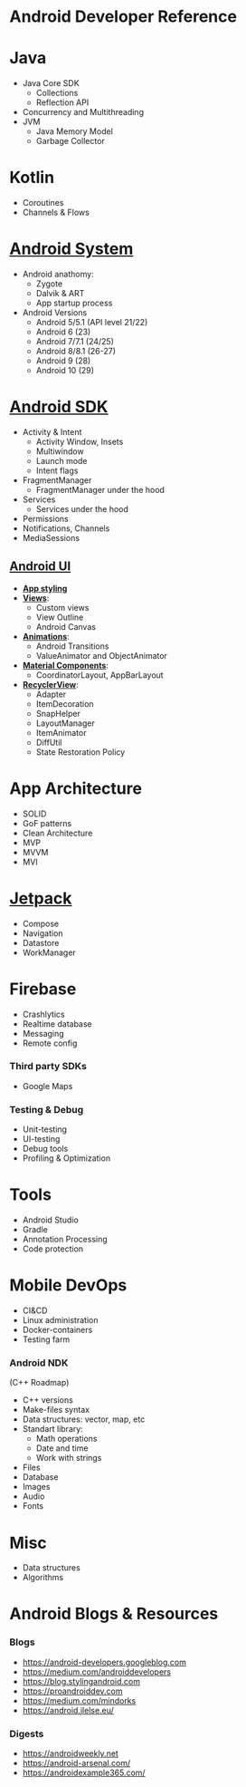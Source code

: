 # Android Developer Reference

# Java
- Java Core SDK
  - Collections
  - Reflection API
- Concurrency and Multithreading
- JVM
  - Java Memory Model
  - Garbage Collector

# Kotlin
- Coroutines
- Channels & Flows

# [Android System](android_system.md)

- Android anathomy:
  - Zygote
  - Dalvik & ART
  - App startup process
- Android Versions
  - Android 5/5.1 (API level 21/22)
  - Android 6 (23)
  - Android 7/7.1 (24/25)
  - Android 8/8.1 (26-27)
  - Android 9 (28)
  - Android 10 (29)

# [Android SDK](android_sdk.md)
- Activity & Intent
  - Activity Window, Insets
  - Multiwindow 
  - Launch mode
  - Intent flags
- FragmentManager
  - FragmentManager under the hood
- Services
  - Services under the hood
- Permissions
- Notifications, Channels
- MediaSessions

## [Android UI](android_ui.md)
- [**App styling**](android_ui.md#app-styling)
- [**Views**](android_ui.md#views):
  - Custom views
  - View Outline
  - Android Canvas
- [**Animations**](android_ui.md#animations):
  - Android Transitions
  - ValueAnimator and ObjectAnimator
- [**Material Components**](android_ui.md#material-components):
  - CoordinatorLayout, AppBarLayout
- [**RecyclerView**](android_ui.md#recyclerview):
  - Adapter
  - ItemDecoration
  - SnapHelper
  - LayoutManager
  - ItemAnimator
  - DiffUtil
  - State Restoration Policy

# App Architecture
- SOLID
- GoF patterns
- Clean Architecture
- MVP
- MVVM
- MVI

#  [Jetpack](jetpack.md)
- Compose
- Navigation
- Datastore
- WorkManager

#  Firebase
- Crashlytics
- Realtime database
- Messaging
- Remote config

### Third party SDKs
- Google Maps

### Testing & Debug
- Unit-testing
- UI-testing
- Debug tools
- Profiling & Optimization

# Tools
- Android Studio
- Gradle
 - Annotation Processing
 - Code protection

# Mobile DevOps
- CI&CD
- Linux administration
- Docker-containers
- Testing farm

### Android NDK
(С++ Roadmap)

- C++ versions
- Make-files syntax
- Data structures: vector, map, etc
- Standart library:
  - Math operations
  - Date and time
  - Work with strings
- Files
- Database
- Images
- Audio
- Fonts

# Misc
- Data structures
- Algorithms

# Android Blogs & Resources

### Blogs

- https://android-developers.googleblog.com
- https://medium.com/androiddevelopers
- https://blog.stylingandroid.com
- https://proandroiddev.com
- https://medium.com/mindorks
- https://android.jlelse.eu/

### Digests
- https://androidweekly.net
- https://android-arsenal.com/
- https://androidexample365.com/
